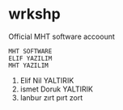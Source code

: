 # wrkshp
Official MHT software accoount

    MHT SOFTWARE
    ELIF YAZILIM
    MHT YAZILIM

1. Elif Nil YALTIRIK
2. ismet Doruk YALTIRIK
3. lanbur zırt pırt zort